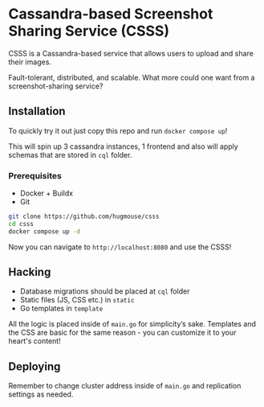 # Cassandra-based Screenshot Sharing Service (CSSS)

CSSS is a Cassandra-based service that allows users to upload and share their images.

Fault-tolerant, distributed, and scalable. What more could one want from a screenshot-sharing service?

## Installation

To quickly try it out just copy this repo and run `docker compose up`!

This will spin up 3 cassandra instances, 1 frontend and also will apply schemas that are stored in `cql` folder.

### Prerequisites 

- Docker + Buildx
- Git

```bash
git clone https://github.com/hugmouse/csss
cd csss
docker compose up -d
```

Now you can navigate to `http://localhost:8080` and use the CSSS!

## Hacking

- Database migrations should be placed at `cql` folder
- Static files (JS, CSS etc.) in `static`
- Go templates in `template`

All the logic is placed inside of `main.go` for simplicity’s sake. 
Templates and the CSS are basic for the same reason - you can customize it to your heart's content!

## Deploying

Remember to change cluster address inside of `main.go` and replication settings as needed.